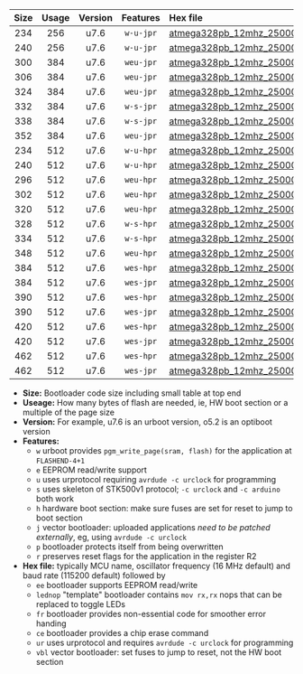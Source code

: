 |Size|Usage|Version|Features|Hex file|
|:-:|:-:|:-:|:-:|:--|
|234|256|u7.6|`w-u-jpr`|[atmega328pb_12mhz_250000bps_ur_vbl.hex](https://raw.githubusercontent.com/stefanrueger/urboot/main/atmega328pb_12mhz_250000bps_ur_vbl.hex)|
|240|256|u7.6|`w-u-jpr`|[atmega328pb_12mhz_250000bps_lednop_ur_vbl.hex](https://raw.githubusercontent.com/stefanrueger/urboot/main/atmega328pb_12mhz_250000bps_lednop_ur_vbl.hex)|
|300|384|u7.6|`weu-jpr`|[atmega328pb_12mhz_250000bps_ee_ur_vbl.hex](https://raw.githubusercontent.com/stefanrueger/urboot/main/atmega328pb_12mhz_250000bps_ee_ur_vbl.hex)|
|306|384|u7.6|`weu-jpr`|[atmega328pb_12mhz_250000bps_ee_lednop_ur_vbl.hex](https://raw.githubusercontent.com/stefanrueger/urboot/main/atmega328pb_12mhz_250000bps_ee_lednop_ur_vbl.hex)|
|324|384|u7.6|`weu-jpr`|[atmega328pb_12mhz_250000bps_ee_lednop_fr_ur_vbl.hex](https://raw.githubusercontent.com/stefanrueger/urboot/main/atmega328pb_12mhz_250000bps_ee_lednop_fr_ur_vbl.hex)|
|332|384|u7.6|`w-s-jpr`|[atmega328pb_12mhz_250000bps_vbl.hex](https://raw.githubusercontent.com/stefanrueger/urboot/main/atmega328pb_12mhz_250000bps_vbl.hex)|
|338|384|u7.6|`w-s-jpr`|[atmega328pb_12mhz_250000bps_lednop_vbl.hex](https://raw.githubusercontent.com/stefanrueger/urboot/main/atmega328pb_12mhz_250000bps_lednop_vbl.hex)|
|352|384|u7.6|`weu-jpr`|[atmega328pb_12mhz_250000bps_ee_lednop_fr_ce_ur_vbl.hex](https://raw.githubusercontent.com/stefanrueger/urboot/main/atmega328pb_12mhz_250000bps_ee_lednop_fr_ce_ur_vbl.hex)|
|234|512|u7.6|`w-u-hpr`|[atmega328pb_12mhz_250000bps_ur.hex](https://raw.githubusercontent.com/stefanrueger/urboot/main/atmega328pb_12mhz_250000bps_ur.hex)|
|240|512|u7.6|`w-u-hpr`|[atmega328pb_12mhz_250000bps_lednop_ur.hex](https://raw.githubusercontent.com/stefanrueger/urboot/main/atmega328pb_12mhz_250000bps_lednop_ur.hex)|
|296|512|u7.6|`weu-hpr`|[atmega328pb_12mhz_250000bps_ee_ur.hex](https://raw.githubusercontent.com/stefanrueger/urboot/main/atmega328pb_12mhz_250000bps_ee_ur.hex)|
|302|512|u7.6|`weu-hpr`|[atmega328pb_12mhz_250000bps_ee_lednop_ur.hex](https://raw.githubusercontent.com/stefanrueger/urboot/main/atmega328pb_12mhz_250000bps_ee_lednop_ur.hex)|
|320|512|u7.6|`weu-hpr`|[atmega328pb_12mhz_250000bps_ee_lednop_fr_ur.hex](https://raw.githubusercontent.com/stefanrueger/urboot/main/atmega328pb_12mhz_250000bps_ee_lednop_fr_ur.hex)|
|328|512|u7.6|`w-s-hpr`|[atmega328pb_12mhz_250000bps.hex](https://raw.githubusercontent.com/stefanrueger/urboot/main/atmega328pb_12mhz_250000bps.hex)|
|334|512|u7.6|`w-s-hpr`|[atmega328pb_12mhz_250000bps_lednop.hex](https://raw.githubusercontent.com/stefanrueger/urboot/main/atmega328pb_12mhz_250000bps_lednop.hex)|
|348|512|u7.6|`weu-hpr`|[atmega328pb_12mhz_250000bps_ee_lednop_fr_ce_ur.hex](https://raw.githubusercontent.com/stefanrueger/urboot/main/atmega328pb_12mhz_250000bps_ee_lednop_fr_ce_ur.hex)|
|384|512|u7.6|`wes-hpr`|[atmega328pb_12mhz_250000bps_ee.hex](https://raw.githubusercontent.com/stefanrueger/urboot/main/atmega328pb_12mhz_250000bps_ee.hex)|
|384|512|u7.6|`wes-jpr`|[atmega328pb_12mhz_250000bps_ee_vbl.hex](https://raw.githubusercontent.com/stefanrueger/urboot/main/atmega328pb_12mhz_250000bps_ee_vbl.hex)|
|390|512|u7.6|`wes-hpr`|[atmega328pb_12mhz_250000bps_ee_lednop.hex](https://raw.githubusercontent.com/stefanrueger/urboot/main/atmega328pb_12mhz_250000bps_ee_lednop.hex)|
|390|512|u7.6|`wes-jpr`|[atmega328pb_12mhz_250000bps_ee_lednop_vbl.hex](https://raw.githubusercontent.com/stefanrueger/urboot/main/atmega328pb_12mhz_250000bps_ee_lednop_vbl.hex)|
|420|512|u7.6|`wes-hpr`|[atmega328pb_12mhz_250000bps_ee_lednop_fr.hex](https://raw.githubusercontent.com/stefanrueger/urboot/main/atmega328pb_12mhz_250000bps_ee_lednop_fr.hex)|
|420|512|u7.6|`wes-jpr`|[atmega328pb_12mhz_250000bps_ee_lednop_fr_vbl.hex](https://raw.githubusercontent.com/stefanrueger/urboot/main/atmega328pb_12mhz_250000bps_ee_lednop_fr_vbl.hex)|
|462|512|u7.6|`wes-hpr`|[atmega328pb_12mhz_250000bps_ee_lednop_fr_ce.hex](https://raw.githubusercontent.com/stefanrueger/urboot/main/atmega328pb_12mhz_250000bps_ee_lednop_fr_ce.hex)|
|462|512|u7.6|`wes-jpr`|[atmega328pb_12mhz_250000bps_ee_lednop_fr_ce_vbl.hex](https://raw.githubusercontent.com/stefanrueger/urboot/main/atmega328pb_12mhz_250000bps_ee_lednop_fr_ce_vbl.hex)|

- **Size:** Bootloader code size including small table at top end
- **Useage:** How many bytes of flash are needed, ie, HW boot section or a multiple of the page size
- **Version:** For example, u7.6 is an urboot version, o5.2 is an optiboot version
- **Features:**
  + `w` urboot provides `pgm_write_page(sram, flash)` for the application at `FLASHEND-4+1`
  + `e` EEPROM read/write support
  + `u` uses urprotocol requiring `avrdude -c urclock` for programming
  + `s` uses skeleton of STK500v1 protocol; `-c urclock` and `-c arduino` both work
  + `h` hardware boot section: make sure fuses are set for reset to jump to boot section
  + `j` vector bootloader: uploaded applications *need to be patched externally*, eg, using `avrdude -c urclock`
  + `p` bootloader protects itself from being overwritten
  + `r` preserves reset flags for the application in the register R2
- **Hex file:** typically MCU name, oscillator frequency (16 MHz default) and baud rate (115200 default) followed by
  + `ee` bootloader supports EEPROM read/write
  + `lednop` "template" bootloader contains `mov rx,rx` nops that can be replaced to toggle LEDs
  + `fr` bootloader provides non-essential code for smoother error handing
  + `ce` bootloader provides a chip erase command
  + `ur` uses urprotocol and requires `avrdude -c urclock` for programming
  + `vbl` vector bootloader: set fuses to jump to reset, not the HW boot section
